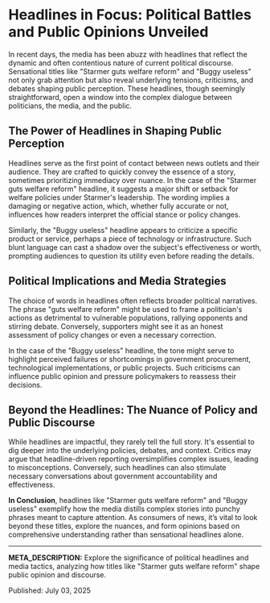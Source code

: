 # Headlines in Focus: Political Battles and Public Opinions Unveiled

In recent days, the media has been abuzz with headlines that reflect the dynamic and often contentious nature of current political discourse. Sensational titles like "Starmer guts welfare reform" and "Buggy useless" not only grab attention but also reveal underlying tensions, criticisms, and debates shaping public perception. These headlines, though seemingly straightforward, open a window into the complex dialogue between politicians, the media, and the public.

## The Power of Headlines in Shaping Public Perception

Headlines serve as the first point of contact between news outlets and their audience. They are crafted to quickly convey the essence of a story, sometimes prioritizing immediacy over nuance. In the case of the "Starmer guts welfare reform" headline, it suggests a major shift or setback for welfare policies under Starmer's leadership. The wording implies a damaging or negative action, which, whether fully accurate or not, influences how readers interpret the official stance or policy changes.

Similarly, the "Buggy useless" headline appears to criticize a specific product or service, perhaps a piece of technology or infrastructure. Such blunt language can cast a shadow over the subject's effectiveness or worth, prompting audiences to question its utility even before reading the details.

## Political Implications and Media Strategies

The choice of words in headlines often reflects broader political narratives. The phrase "guts welfare reform" might be used to frame a politician's actions as detrimental to vulnerable populations, rallying opponents and stirring debate. Conversely, supporters might see it as an honest assessment of policy changes or even a necessary correction.

In the case of the "Buggy useless" headline, the tone might serve to highlight perceived failures or shortcomings in government procurement, technological implementations, or public projects. Such criticisms can influence public opinion and pressure policymakers to reassess their decisions.

## Beyond the Headlines: The Nuance of Policy and Public Discourse

While headlines are impactful, they rarely tell the full story. It's essential to dig deeper into the underlying policies, debates, and context. Critics may argue that headline-driven reporting oversimplifies complex issues, leading to misconceptions. Conversely, such headlines can also stimulate necessary conversations about government accountability and effectiveness.

**In Conclusion**, headlines like "Starmer guts welfare reform" and "Buggy useless" exemplify how the media distills complex stories into punchy phrases meant to capture attention. As consumers of news, it’s vital to look beyond these titles, explore the nuances, and form opinions based on comprehensive understanding rather than sensational headlines alone.

---

**META_DESCRIPTION:** Explore the significance of political headlines and media tactics, analyzing how titles like "Starmer guts welfare reform" shape public opinion and discourse.

Published: July 03, 2025
